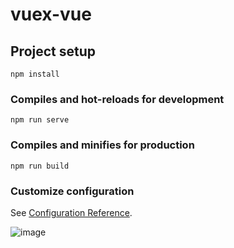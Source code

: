 # vuex-vue

## Project setup
```
npm install
```

### Compiles and hot-reloads for development
```
npm run serve
```

### Compiles and minifies for production
```
npm run build
```

### Customize configuration
See [Configuration Reference](https://cli.vuejs.org/config/).

![image](https://github.com/user-attachments/assets/a0988353-b1a3-4f8c-b44e-97bf0264dea8)
